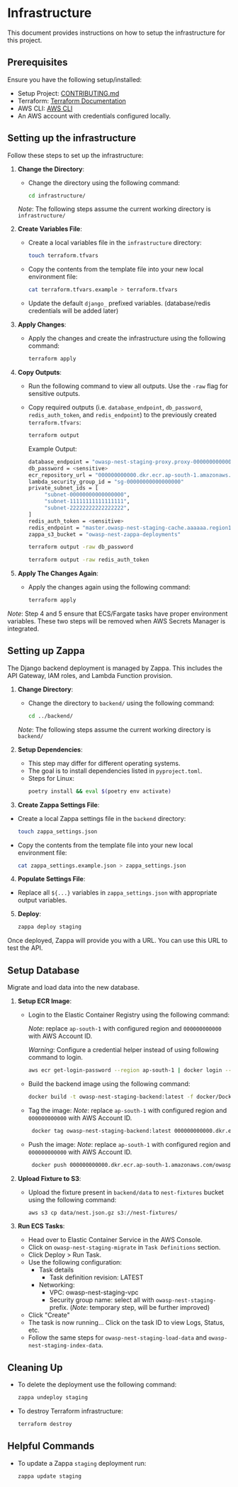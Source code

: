 # Infrastructure

This document provides instructions on how to setup the infrastructure for this project.

## Prerequisites
Ensure you have the following setup/installed:

- Setup Project: [CONTRIBUTING.md](https://github.com/OWASP/Nest/blob/main/CONTRIBUTING.md)
- Terraform: [Terraform Documentation](https://developer.hashicorp.com/terraform/docs)
- AWS CLI: [AWS CLI](https://docs.aws.amazon.com/cli/latest/userguide/getting-started-install.html)
- An AWS account with credentials configured locally.

## Setting up the infrastructure
Follow these steps to set up the infrastructure:

1. **Change the Directory**:

   - Change the directory using the following command:

     ```bash
     cd infrastructure/
     ```
    *Note*: The following steps assume the current working directory is `infrastructure/`

2. **Create Variables File**:

   - Create a local variables file in the `infrastructure` directory:

     ```bash
     touch terraform.tfvars
     ```

   - Copy the contents from the template file into your new local environment file:

     ```bash
     cat terraform.tfvars.example > terraform.tfvars
     ```
   - Update the default `django_` prefixed variables. (database/redis credentials will be added later)

3. **Apply Changes**:

   - Apply the changes and create the infrastructure using the following command:

     ```bash
     terraform apply
     ```

4. **Copy Outputs**:

   - Run the following command to view all outputs. Use the `-raw` flag for sensitive outputs.
   - Copy required outputs (i.e. `database_endpoint`, `db_password`, `redis_auth_token`, and `redis_endpoint`)
     to the previously created `terraform.tfvars`:

     ```bash
     terraform output
     ```
     Example Output:
     ```bash
     database_endpoint = "owasp-nest-staging-proxy.proxy-000000000000.ap-south-1.rds.amazonaws.com"
     db_password = <sensitive>
     ecr_repository_url = "000000000000.dkr.ecr.ap-south-1.amazonaws.com/owasp-nest-staging-backend"
     lambda_security_group_id = "sg-00000000000000000"
     private_subnet_ids = [
          "subnet-00000000000000000",
          "subnet-11111111111111111",
          "subnet-22222222222222222",
     ]
     redis_auth_token = <sensitive>
     redis_endpoint = "master.owasp-nest-staging-cache.aaaaaa.region1.cache.amazonaws.com"
     zappa_s3_bucket = "owasp-nest-zappa-deployments"
     ```
     ```bash
     terraform output -raw db_password
     ```
     ```bash
     terraform output -raw redis_auth_token
     ```

5. **Apply The Changes Again**:

   - Apply the changes again using the following command:

     ```bash
     terraform apply
     ```
*Note*: Step 4 and 5 ensure that ECS/Fargate tasks have proper environment variables.
These two steps will be removed when AWS Secrets Manager is integrated.

## Setting up Zappa

The Django backend deployment is managed by Zappa. This includes the API Gateway, IAM roles, and Lambda Function provision.

1. **Change Directory**:

   - Change the directory to `backend/` using the following command:

     ```bash
     cd ../backend/
     ```
    *Note*: The following steps assume the current working directory is `backend/`

2. **Setup Dependencies**:

   - This step may differ for different operating systems.
   - The goal is to install dependencies listed in `pyproject.toml`.
   - Steps for Linux:
     ```bash
     poetry install && eval $(poetry env activate)
     ```

3.  **Create Zappa Settings File**:

   - Create a local Zappa settings file in the `backend` directory:

     ```bash
     touch zappa_settings.json
     ```

   - Copy the contents from the template file into your new local environment file:

     ```bash
     cat zappa_settings.example.json > zappa_settings.json
     ```

4.  **Populate Settings File**:

   - Replace all `${...}` variables in `zappa_settings.json` with appropriate output variables.


5.  **Deploy**:

    ```bash
    zappa deploy staging
    ```

Once deployed, Zappa will provide you with a URL. You can use this URL to test the API.

## Setup Database

Migrate and load data into the new database.

1. **Setup ECR Image**:
   - Login to the Elastic Container Registry using the following command:

     *Note*: replace `ap-south-1` with configured region and `000000000000` with AWS Account ID.

     *Warning*: Configure a credential helper instead of using following command to login.

     ```bash
     aws ecr get-login-password --region ap-south-1 | docker login --username AWS --password-stdin 000000000000.dkr.ecr.ap-south-1.amazonaws.com
     ```

   - Build the backend image using the following command:

     ```bash
     docker build -t owasp-nest-staging-backend:latest -f docker/Dockerfile .
     ```

   - Tag the image:
     *Note*: replace `ap-south-1` with configured region and `000000000000` with AWS Account ID.
     ```bash
      docker tag owasp-nest-staging-backend:latest 000000000000.dkr.ecr.ap-south-1.amazonaws.com/owasp-nest-staging-backend:latest
     ```

   - Push the image:
     *Note*: replace `ap-south-1` with configured region and `000000000000` with AWS Account ID.
     ```bash
      docker push 000000000000.dkr.ecr.ap-south-1.amazonaws.com/owasp-nest-staging-backend:latest
     ```

2. **Upload Fixture to S3**:
   - Upload the fixture present in `backend/data` to `nest-fixtures` bucket using the following command:

     ```bash
     aws s3 cp data/nest.json.gz s3://nest-fixtures/
     ```

3. **Run ECS Tasks**:
   - Head over to Elastic Container Service in the AWS Console.
   - Click on `owasp-nest-staging-migrate` in `Task Definitions` section.
   - Click Deploy > Run Task.
   - Use the following configuration:
      - Task details
         - Task definition revision: LATEST
      - Networking:
         - VPC: owasp-nest-staging-vpc
         - Security group name: select all with `owasp-nest-staging-` prefix.
            (*Note*: temporary step, will be further improved)
   - Click "Create"
   - The task is now running... Click on the task ID to view Logs, Status, etc.
   - Follow the same steps for `owasp-nest-staging-load-data` and `owasp-nest-staging-index-data`.

## Cleaning Up

- To delete the deployment use the following command:

  ```bash
  zappa undeploy staging
  ```

- To destroy Terraform infrastructure:

  ```bash
  terraform destroy
  ```

## Helpful Commands
- To update a Zappa `staging` deployment run:

  ```bash
  zappa update staging
  ```
